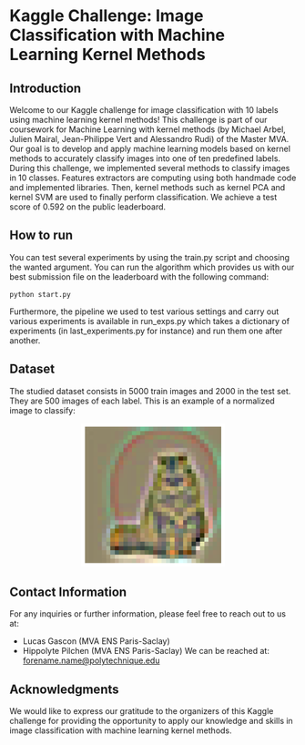 # Kaggle Challenge: Image Classification with Machine Learning Kernel Methods

## Introduction

Welcome to our Kaggle challenge for image classification with 10 labels using machine learning kernel methods! This challenge is part of our coursework for Machine Learning with kernel methods (by Michael Arbel, Julien Mairal, Jean-Philippe Vert and Alessandro Rudi) of the Master MVA. Our goal is to develop and apply machine learning models based on kernel methods to accurately classify images into one of ten predefined labels. During this challenge, we implemented several methods to classify images in 10 classes. Features extractors are computing using both handmade code and implemented libraries. Then, kernel methods such as kernel PCA and kernel SVM are used to finally perform classification. We achieve a test score of 0.592 on the public leaderboard.

## How to run 

You can test several experiments by using the train.py script and choosing the wanted argument. You can run the algorithm which provides us with our best submission file on the leaderboard with the following command:
   ```
   python start.py
   ```
Furthermore, the pipeline we used to test various settings and carry out various experiments is available in run_exps.py which takes a dictionary of experiments (in last_experiments.py for instance) and run them one after another. 

## Dataset 

The studied dataset consists in 5000 train images and 2000 in the test set. They are 500 images of each label. This is an example of a normalized image to classify:
<p align="center">
   <img src="sampled_image.png" alt="Train image" width="50%" height="auto">
</p>


## Contact Information

For any inquiries or further information, please feel free to reach out to us at:

- Lucas Gascon (MVA ENS Paris-Saclay)
- Hippolyte Pilchen (MVA ENS Paris-Saclay)
We can be reached at: forename.name@polytechnique.edu

## Acknowledgments

We would like to express our gratitude to the organizers of this Kaggle challenge for providing the opportunity to apply our knowledge and skills in image classification with machine learning kernel methods.


